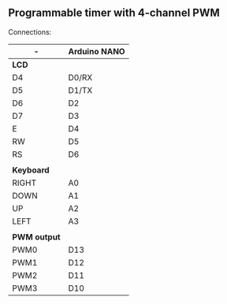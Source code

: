 ## Programmable timer with 4-channel PWM

Connections:

|	-	| Arduino NANO	|
|---------------|---------------|
| **LCD**	|		|
| D4		| D0/RX		|
| D5		| D1/TX		|
| D6		| D2		|
| D7		| D3		|
| E		| D4		|
| RW		| D5		|
| RS		| D6		|
|		|		|
| **Keyboard**	|		|
| RIGHT		| A0		|
| DOWN		| A1		|
| UP		| A2		|
| LEFT		| A3		|
|		|		|
|**PWM output**	|		|
| PWM0		| D13		|
| PWM1		| D12		|
| PWM2		| D11		|
| PWM3		| D10		|

